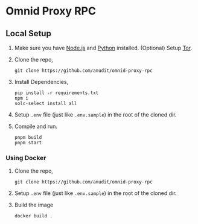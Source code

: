 # Omnid Proxy RPC

## Local Setup

1. Make sure you have [Node.js](https://nodejs.org/en/download/) and [Python](https://www.python.org/downloads/) installed. (Optional) Setup [Tor](https://www.torproject.org/).

2. Clone the repo,
    ```
    git clone https://github.com/anudit/omnid-proxy-rpc
    ```

3. Install Dependencies,
    ```
    pip install -r requirements.txt
    npm i
    solc-select install all
    ```

4. Setup `.env` file (just like `.env.sample`) in the root of the cloned dir.

5. Compile and run.

    ```
    pnpm build
    pnpm start
    ```

### Using Docker

1. Clone the repo,
    ```
    git clone https://github.com/anudit/omnid-proxy-rpc
    ```

2. Setup `.env` file (just like `.env.sample`) in the root of the cloned dir.

3. Build the image
    ```
    docker build .
    ```
